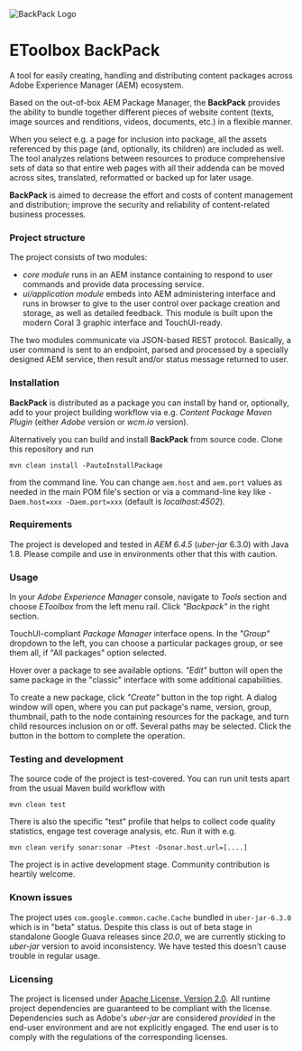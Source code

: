 ![BackPack Logo](https://github.com/exadel-inc/aem-backpack/raw/master/ui.apps/src/main/content/jcr_root/apps/etoolbox-backpack/assets/backpack_full.png)

# EToolbox BackPack

A tool for easily creating, handling and distributing content packages across Adobe Experience Manager (AEM) ecosystem.

Based on the out-of-box AEM Package Manager, the **BackPack** provides the ability to bundle together different pieces of website content (texts, image sources and renditions, videos, documents, etc.) in a flexible manner.

When you select e.g. a page for inclusion into package, all the assets referenced by this page (and, optionally, its children) are included as well. The tool analyzes relations between resources to produce comprehensive sets of data so that entire web pages with all their addenda can be moved across sites, translated, reformatted or backed up for later usage.

**BackPack** is aimed to decrease the effort and costs of content management and distribution; improve the security and reliability
  of content-related business processes.

### Project structure

The project consists of two modules: 

* *core module* runs in an AEM instance containing to respond to user commands and provide data processing service.
* *ui/application module* embeds into AEM administering interface and runs in browser to give to the user control over package creation and storage, as well as detailed feedback. This module is built upon the modern Coral 3 graphic interface and TouchUI-ready.

The two modules communicate via JSON-based REST protocol. Basically, a user command is sent to an endpoint, parsed and processed by a specially designed AEM service, then result and/or status message returned to user.

### Installation

**BackPack** is distributed as a package you can install by hand or, optionally, add to your project building workflow via e.g. *Content Package Maven Plugin* (either *Adobe* version or *wcm.io* version).

Alternatively you can build and install **BackPack** from source code. Clone this repository and run

    mvn clean install -PautoInstallPackage
    
from the command line. You can change `aem.host` and `aem.port` values as needed in the main POM file's <properties> section or via a command-line key like `-Daem.host=xxx -Daem.port=xxx` (default is *localhost:4502*).


### Requirements

The project is developed and tested in *AEM 6.4.5* (*uber-jar* 6.3.0) with Java 1.8. Please compile and use in environments other that this with caution.

### Usage

In your _Adobe Experience Manager_ console, navigate to _Tools_ section and choose _EToolbox_ from the left menu rail. Click _"Backpack"_ in the right section.

TouchUI-compliant *Package Manager* interface opens. In the _"Group"_ dropdown to the left, you can choose a particular packages group, or see them all, if "All packages" option selected.

Hover over a package to see available options. _"Edit"_ button will open the same package in the "classic" interface with some additional capabilities.

To create a new package, click _"Create"_ button in the top right. A dialog window will open, where you can put package's name, version, group, thumbnail, path to the node containing resources for the package, and turn child resources inclusion on or off. Several paths may be selected. Click the button in the bottom to complete the operation.

### Testing and development

The source code of the project is test-covered. You can run unit tests apart from the usual Maven build workflow with

    mvn clean test

There is also the specific "test" profile that helps to collect code quality statistics, engage test coverage analysis, etc. Run it with e.g.

    mvn clean verify sonar:sonar -Ptest -Dsonar.host.url=[....]
    
The project is in active development stage. Community contribution is heartily welcome.

### Known issues

The project uses `com.google.common.cache.Cache` bundled in `uber-jar-6.3.0` which is in "beta" status. Despite this class is out of beta stage in standalone Google Guava releases since *20.0*, we are currently sticking to *uber-jar* version to avoid inconsistency. We have tested this doesn't cause trouble in regular usage.

### Licensing

The project is licensed under [Apache License, Version 2.0](LICENSE). All runtime project dependencies are guaranteed to be compliant with the license. Dependencies such as Adobe's *uber-jar* are considered *provided* in the end-user environment and are not explicitly engaged. The end user is to comply with the regulations of the corresponding licenses. 
